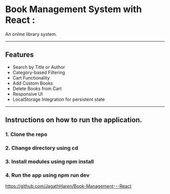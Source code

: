 # Book Management System with React :
An online library system.

---
## Features

- Search by Title or Author
- Category-based Filtering 
- Cart Functionality
- Add Custom Books
- Delete Books from Cart
- Responsive UI
- LocalStorage Integration for persistent state
---

## Instructions on how to run the application.

### 1. Clone the repo
### 2. Change directory using cd
### 3. Install modules using npm install
### 4. Run the app using npm run dev

https://github.com/JagathHaren/Book-Management---React